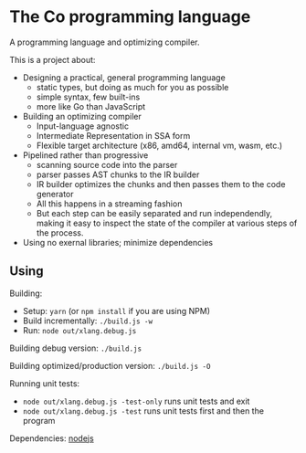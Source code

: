# The Co programming language

A programming language and optimizing compiler.

This is a project about:

- Designing a practical, general programming language
  - static types, but doing as much for you as possible
  - simple syntax, few built-ins
  - more like Go than JavaScript
- Building an optimizing compiler
  - Input-language agnostic
  - Intermediate Representation in SSA form
  - Flexible target architecture (x86, amd64, internal vm, wasm, etc.)
- Pipelined rather than progressive
  - scanning source code into the parser
  - parser passes AST chunks to the IR builder
  - IR builder optimizes the chunks and then passes them to the code generator
  - All this happens in a streaming fashion
  - But each step can be easily separated and run independendly, making
    it easy to inspect the state of the compiler at various steps of the
    process.
- Using no exernal libraries; minimize dependencies


## Using

Building:
- Setup: `yarn` (or `npm install` if you are using NPM)
- Build incrementally: `./build.js -w`
- Run: `node out/xlang.debug.js`

Building debug version: `./build.js`

Building optimized/production version: `./build.js -O`

Running unit tests:
- `node out/xlang.debug.js -test-only` runs unit tests and exit
- `node out/xlang.debug.js -test` runs unit tests first and then the program

Dependencies: [nodejs](https://nodejs.org/)

